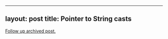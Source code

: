 
---
layout: post
title: Pointer to String casts
---
[Follow up archived post.](/alex.ciobanu.org/indexcc0f.html)